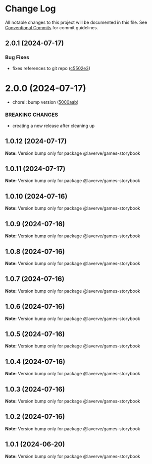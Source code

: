 # Change Log

All notable changes to this project will be documented in this file.
See [Conventional Commits](https://conventionalcommits.org) for commit guidelines.

## 2.0.1 (2024-07-17)

### Bug Fixes

-   fixes references to git repo ([c5502e3](https://github.com/laverve/fusion/commit/c5502e39d80f40db83e3d9a49b1bfb1ba1984fc1))

# 2.0.0 (2024-07-17)

-   chore!: bump version ([5000aab](https://github.com/laverve/games/commit/5000aaba0487d91b51c023333dd07637167cc221))

### BREAKING CHANGES

-   creating a new release after cleaning up

## 1.0.12 (2024-07-17)

**Note:** Version bump only for package @laverve/games-storybook

## 1.0.11 (2024-07-17)

**Note:** Version bump only for package @laverve/games-storybook

## 1.0.10 (2024-07-16)

**Note:** Version bump only for package @laverve/games-storybook

## 1.0.9 (2024-07-16)

**Note:** Version bump only for package @laverve/games-storybook

## 1.0.8 (2024-07-16)

**Note:** Version bump only for package @laverve/games-storybook

## 1.0.7 (2024-07-16)

**Note:** Version bump only for package @laverve/games-storybook

## 1.0.6 (2024-07-16)

**Note:** Version bump only for package @laverve/games-storybook

## 1.0.5 (2024-07-16)

**Note:** Version bump only for package @laverve/games-storybook

## 1.0.4 (2024-07-16)

**Note:** Version bump only for package @laverve/games-storybook

## 1.0.3 (2024-07-16)

**Note:** Version bump only for package @laverve/games-storybook

## 1.0.2 (2024-07-16)

**Note:** Version bump only for package @laverve/games-storybook

## 1.0.1 (2024-06-20)

**Note:** Version bump only for package @laverve/games-storybook
